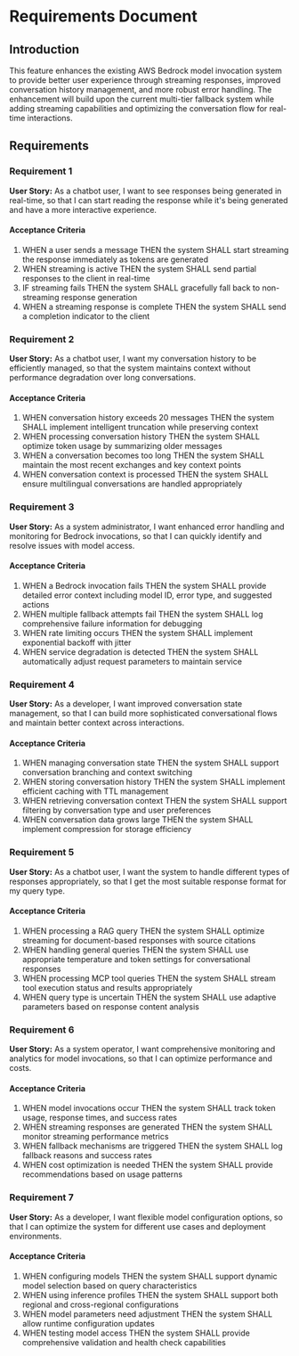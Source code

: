 # Requirements Document

## Introduction

This feature enhances the existing AWS Bedrock model invocation system to provide better user experience through streaming responses, improved conversation history management, and more robust error handling. The enhancement will build upon the current multi-tier fallback system while adding streaming capabilities and optimizing the conversation flow for real-time interactions.

## Requirements

### Requirement 1

**User Story:** As a chatbot user, I want to see responses being generated in real-time, so that I can start reading the response while it's being generated and have a more interactive experience.

#### Acceptance Criteria

1. WHEN a user sends a message THEN the system SHALL start streaming the response immediately as tokens are generated
2. WHEN streaming is active THEN the system SHALL send partial responses to the client in real-time
3. IF streaming fails THEN the system SHALL gracefully fall back to non-streaming response generation
4. WHEN a streaming response is complete THEN the system SHALL send a completion indicator to the client

### Requirement 2

**User Story:** As a chatbot user, I want my conversation history to be efficiently managed, so that the system maintains context without performance degradation over long conversations.

#### Acceptance Criteria

1. WHEN conversation history exceeds 20 messages THEN the system SHALL implement intelligent truncation while preserving context
2. WHEN processing conversation history THEN the system SHALL optimize token usage by summarizing older messages
3. WHEN a conversation becomes too long THEN the system SHALL maintain the most recent exchanges and key context points
4. WHEN conversation context is processed THEN the system SHALL ensure multilingual conversations are handled appropriately

### Requirement 3

**User Story:** As a system administrator, I want enhanced error handling and monitoring for Bedrock invocations, so that I can quickly identify and resolve issues with model access.

#### Acceptance Criteria

1. WHEN a Bedrock invocation fails THEN the system SHALL provide detailed error context including model ID, error type, and suggested actions
2. WHEN multiple fallback attempts fail THEN the system SHALL log comprehensive failure information for debugging
3. WHEN rate limiting occurs THEN the system SHALL implement exponential backoff with jitter
4. WHEN service degradation is detected THEN the system SHALL automatically adjust request parameters to maintain service

### Requirement 4

**User Story:** As a developer, I want improved conversation state management, so that I can build more sophisticated conversational flows and maintain better context across interactions.

#### Acceptance Criteria

1. WHEN managing conversation state THEN the system SHALL support conversation branching and context switching
2. WHEN storing conversation history THEN the system SHALL implement efficient caching with TTL management
3. WHEN retrieving conversation context THEN the system SHALL support filtering by conversation type and user preferences
4. WHEN conversation data grows large THEN the system SHALL implement compression for storage efficiency

### Requirement 5

**User Story:** As a chatbot user, I want the system to handle different types of responses appropriately, so that I get the most suitable response format for my query type.

#### Acceptance Criteria

1. WHEN processing a RAG query THEN the system SHALL optimize streaming for document-based responses with source citations
2. WHEN handling general queries THEN the system SHALL use appropriate temperature and token settings for conversational responses
3. WHEN processing MCP tool queries THEN the system SHALL stream tool execution status and results appropriately
4. WHEN query type is uncertain THEN the system SHALL use adaptive parameters based on response content analysis

### Requirement 6

**User Story:** As a system operator, I want comprehensive monitoring and analytics for model invocations, so that I can optimize performance and costs.

#### Acceptance Criteria

1. WHEN model invocations occur THEN the system SHALL track token usage, response times, and success rates
2. WHEN streaming responses are generated THEN the system SHALL monitor streaming performance metrics
3. WHEN fallback mechanisms are triggered THEN the system SHALL log fallback reasons and success rates
4. WHEN cost optimization is needed THEN the system SHALL provide recommendations based on usage patterns

### Requirement 7

**User Story:** As a developer, I want flexible model configuration options, so that I can optimize the system for different use cases and deployment environments.

#### Acceptance Criteria

1. WHEN configuring models THEN the system SHALL support dynamic model selection based on query characteristics
2. WHEN using inference profiles THEN the system SHALL support both regional and cross-regional configurations
3. WHEN model parameters need adjustment THEN the system SHALL allow runtime configuration updates
4. WHEN testing model access THEN the system SHALL provide comprehensive validation and health check capabilities